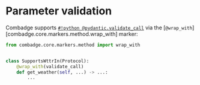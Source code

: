 # Parameter validation

Combadge supports [`#!python @pydantic.validate_call`](https://docs.pydantic.dev/latest/api/validate_call/) via the
[`@wrap_with`][combadge.core.markers.method.wrap_with] marker:

```python
from combadge.core.markers.method import wrap_with


class SupportsWttrIn(Protocol):
    @wrap_with(validate_call)
    def get_weather(self, ...) -> ...:
        ...
```
